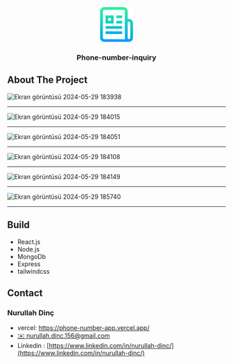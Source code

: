  
 
 
 <div align="center">
   <a href="https://github.com/github_username/repo_name">
     <img src="https://raw.githubusercontent.com/enesdmc0/react-country-info/main/images/logo.png" alt="Logo" width="80" height="80">
   </a>
 <h3 align="center">Phone-number-inquiry</h3>
 </div>
 
 
 
 ## About The Project
  ![Ekran görüntüsü 2024-05-29 183938](https://github.com/NurullahDnc/Phone-number-inquiry/assets/150585098/01ffad21-6201-4ca1-8d7f-c0d2bc03b71c)

  <hr/>
  
![Ekran görüntüsü 2024-05-29 184015](https://github.com/NurullahDnc/Phone-number-inquiry/assets/150585098/aa3f3197-6067-4e1f-9b33-1167581ea2a6)

  <hr/>
  
![Ekran görüntüsü 2024-05-29 184051](https://github.com/NurullahDnc/Phone-number-inquiry/assets/150585098/8e0ffdc8-bd6c-43b4-a66d-2cea036e2bd9)

  <hr/>
  
![Ekran görüntüsü 2024-05-29 184108](https://github.com/NurullahDnc/Phone-number-inquiry/assets/150585098/7ca9c1ef-0281-4e4b-a700-75783ceb9b01)

  <hr/>
  
![Ekran görüntüsü 2024-05-29 184149](https://github.com/NurullahDnc/Phone-number-inquiry/assets/150585098/3c10a8a4-f1a3-493b-9868-7267fa57a299)

  <hr/>

![Ekran görüntüsü 2024-05-29 185740](https://github.com/NurullahDnc/Phone-number-inquiry/assets/150585098/ae661c9f-866d-4501-a37c-c50c2320754d)
 

  <hr/>

   ## Build
   - React.js
   - Node.js
   - MongoDb
   - Express  
   - tailwindcss
   
 
 
   ## Contact
 
   ### Nurullah Dinç

   - vercel: https://phone-number-app.vercel.app/ 
   - [ ✉️ nurullah.dinc.156@gmail.com]()
   - Linkedin : [https://www.linkedin.com/in/nurullah-dinc/](https://www.linkedin.com/in/nurullah-dinc/)
